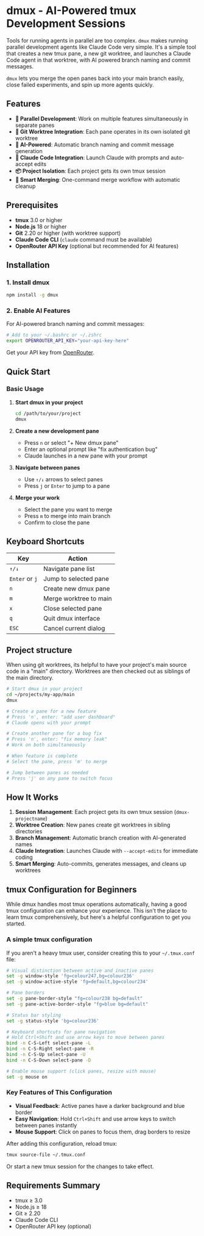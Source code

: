 # dmux - AI-Powered tmux Development Sessions

Tools for running agents in parallel are too complex. `dmux` makes running parallel development agents like Claude Code very simple. It's a simple tool that creates a new tmux pane, a new git worktree, and launches a Claude Code agent in that worktree, with AI powered branch naming and commit messages.

`dmux` lets you merge the open panes back into your main branch easily, close failed experiments, and spin up more agents quickly.

## Features

- **🚀 Parallel Development**: Work on multiple features simultaneously in separate panes
- **🌳 Git Worktree Integration**: Each pane operates in its own isolated git worktree
- **🤖 AI-Powered**: Automatic branch naming and commit message generation
- **🎯 Claude Code Integration**: Launch Claude with prompts and auto-accept edits
- **📦 Project Isolation**: Each project gets its own tmux session
- **🔄 Smart Merging**: One-command merge workflow with automatic cleanup

## Prerequisites

- **tmux** 3.0 or higher
- **Node.js** 18 or higher  
- **Git** 2.20 or higher (with worktree support)
- **Claude Code CLI** (`claude` command must be available)
- **OpenRouter API Key** (optional but recommended for AI features)

## Installation

### 1. Install dmux

```bash
npm install -g dmux
```

### 2. Enable AI Features

For AI-powered branch naming and commit messages:

```bash
# Add to your ~/.bashrc or ~/.zshrc
export OPENROUTER_API_KEY="your-api-key-here"
```

Get your API key from [OpenRouter](https://openrouter.ai/).

## Quick Start

### Basic Usage

1. **Start dmux in your project**
   ```bash
   cd /path/to/your/project
   dmux
   ```

2. **Create a new development pane**
   - Press `n` or select "+ New dmux pane"
   - Enter an optional prompt like "fix authentication bug"
   - Claude launches in a new pane with your prompt

3. **Navigate between panes**
   - Use `↑/↓` arrows to select panes
   - Press `j` or `Enter` to jump to a pane

4. **Merge your work**
   - Select the pane you want to merge
   - Press `m` to merge into main branch
   - Confirm to close the pane

## Keyboard Shortcuts

| Key | Action |
|-----|--------|
| `↑/↓` | Navigate pane list |
| `Enter` or `j` | Jump to selected pane |
| `n` | Create new dmux pane |
| `m` | Merge worktree to main |
| `x` | Close selected pane |
| `q` | Quit dmux interface |
| `ESC` | Cancel current dialog |

## Project structure

When using git worktrees, its helpful to have your project's main source code in a "main" directory. Worktrees are then checked out as siblings of the main directory.

```bash
# Start dmux in your project
cd ~/projects/my-app/main
dmux

# Create a pane for a new feature
# Press 'n', enter: "add user dashboard"
# Claude opens with your prompt

# Create another pane for a bug fix
# Press 'n', enter: "fix memory leak"
# Work on both simultaneously

# When feature is complete
# Select the pane, press 'm' to merge

# Jump between panes as needed
# Press 'j' on any pane to switch focus
```

## How It Works

1. **Session Management**: Each project gets its own tmux session (`dmux-projectname`)
2. **Worktree Creation**: New panes create git worktrees in sibling directories
3. **Branch Management**: Automatic branch creation with AI-generated names
4. **Claude Integration**: Launches Claude with `--accept-edits` for immediate coding
5. **Smart Merging**: Auto-commits, generates messages, and cleans up worktrees

## tmux Configuration for Beginners

While dmux handles most tmux operations automatically, having a good tmux configuration can enhance your experience. This isn't the place to learn tmux comprehensively, but here's a helpful configuration to get you started.

### A simple tmux configuration

If you aren't a heavy tmux user, consider creating this to your `~/.tmux.conf` file:

```bash
# Visual distinction between active and inactive panes
set -g window-style 'fg=colour247,bg=colour236'
set -g window-active-style 'fg=default,bg=colour234'

# Pane borders
set -g pane-border-style "fg=colour238 bg=default"
set -g pane-active-border-style "fg=blue bg=default"

# Status bar styling
set -g status-style 'bg=colour236'

# Keyboard shortcuts for pane navigation
# Hold Ctrl+Shift and use arrow keys to move between panes
bind -n C-S-Left select-pane -L
bind -n C-S-Right select-pane -R
bind -n C-S-Up select-pane -U
bind -n C-S-Down select-pane -D

# Enable mouse support (click panes, resize with mouse)
set -g mouse on
```

### Key Features of This Configuration

- **Visual Feedback**: Active panes have a darker background and blue border
- **Easy Navigation**: Hold `Ctrl+Shift` and use arrow keys to switch between panes instantly
- **Mouse Support**: Click on panes to focus them, drag borders to resize

After adding this configuration, reload tmux:
```bash
tmux source-file ~/.tmux.conf
```

Or start a new tmux session for the changes to take effect.

## Requirements Summary

- tmux ≥ 3.0
- Node.js ≥ 18
- Git ≥ 2.20
- Claude Code CLI
- OpenRouter API key (optional)

